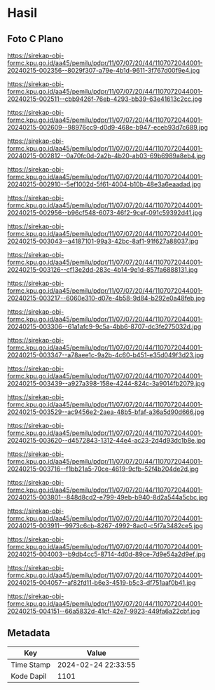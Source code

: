 # Hasil

## Foto C Plano

https://sirekap-obj-formc.kpu.go.id/aa45/pemilu/pdpr/11/07/07/20/44/1107072044001-20240215-002356--8029f307-a79e-4b1d-9611-3f767d00f9e4.jpg

https://sirekap-obj-formc.kpu.go.id/aa45/pemilu/pdpr/11/07/07/20/44/1107072044001-20240215-002511--cbb9426f-76eb-4293-bb39-63e41613c2cc.jpg

https://sirekap-obj-formc.kpu.go.id/aa45/pemilu/pdpr/11/07/07/20/44/1107072044001-20240215-002609--98976cc9-d0d9-468e-b947-eceb93d7c689.jpg

https://sirekap-obj-formc.kpu.go.id/aa45/pemilu/pdpr/11/07/07/20/44/1107072044001-20240215-002812--0a70fc0d-2a2b-4b20-ab03-69b6989a8eb4.jpg

https://sirekap-obj-formc.kpu.go.id/aa45/pemilu/pdpr/11/07/07/20/44/1107072044001-20240215-002910--5ef1002d-5f61-4004-b10b-48e3a6eaadad.jpg

https://sirekap-obj-formc.kpu.go.id/aa45/pemilu/pdpr/11/07/07/20/44/1107072044001-20240215-002956--b96cf548-6073-46f2-9cef-091c59392d41.jpg

https://sirekap-obj-formc.kpu.go.id/aa45/pemilu/pdpr/11/07/07/20/44/1107072044001-20240215-003043--a4187101-99a3-42bc-8af1-91f627a88037.jpg

https://sirekap-obj-formc.kpu.go.id/aa45/pemilu/pdpr/11/07/07/20/44/1107072044001-20240215-003126--cf13e2dd-283c-4b14-9e1d-857fa6888131.jpg

https://sirekap-obj-formc.kpu.go.id/aa45/pemilu/pdpr/11/07/07/20/44/1107072044001-20240215-003217--6060e310-d07e-4b58-9d84-b292e0a48feb.jpg

https://sirekap-obj-formc.kpu.go.id/aa45/pemilu/pdpr/11/07/07/20/44/1107072044001-20240215-003306--61a1afc9-9c5a-4bb6-8707-dc3fe275032d.jpg

https://sirekap-obj-formc.kpu.go.id/aa45/pemilu/pdpr/11/07/07/20/44/1107072044001-20240215-003347--a78aee1c-9a2b-4c60-b451-e35d049f3d23.jpg

https://sirekap-obj-formc.kpu.go.id/aa45/pemilu/pdpr/11/07/07/20/44/1107072044001-20240215-003439--a927a398-158e-4244-824c-3a9014fb2079.jpg

https://sirekap-obj-formc.kpu.go.id/aa45/pemilu/pdpr/11/07/07/20/44/1107072044001-20240215-003529--ac9456e2-2aea-48b5-bfaf-a36a5d90d666.jpg

https://sirekap-obj-formc.kpu.go.id/aa45/pemilu/pdpr/11/07/07/20/44/1107072044001-20240215-003620--d4572843-1312-44e4-ac23-2d4d93dc1b8e.jpg

https://sirekap-obj-formc.kpu.go.id/aa45/pemilu/pdpr/11/07/07/20/44/1107072044001-20240215-003716--f1bb21a5-70ce-4619-9cfb-52f4b204de2d.jpg

https://sirekap-obj-formc.kpu.go.id/aa45/pemilu/pdpr/11/07/07/20/44/1107072044001-20240215-003801--848d8cd2-e799-49eb-b940-8d2a544a5cbc.jpg

https://sirekap-obj-formc.kpu.go.id/aa45/pemilu/pdpr/11/07/07/20/44/1107072044001-20240215-003911--9973c6cb-8267-4992-8ac0-c5f7a3482ce5.jpg

https://sirekap-obj-formc.kpu.go.id/aa45/pemilu/pdpr/11/07/07/20/44/1107072044001-20240215-004003--b9db4cc5-8714-4d0d-89ce-7d9e54a2d9ef.jpg

https://sirekap-obj-formc.kpu.go.id/aa45/pemilu/pdpr/11/07/07/20/44/1107072044001-20240215-004057--af82fd11-b6e3-4519-b5c3-df751aaf0b41.jpg

https://sirekap-obj-formc.kpu.go.id/aa45/pemilu/pdpr/11/07/07/20/44/1107072044001-20240215-004151--66a5832d-41cf-42e7-9923-449fa6a22cbf.jpg


## Metadata

| Key        | Value               |
| ---------- | ------------------- |
| Time Stamp | 2024-02-24 22:33:55 |
| Kode Dapil | 1101                |



